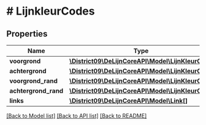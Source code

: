 # # LijnkleurCodes

## Properties

Name | Type | Description | Notes
------------ | ------------- | ------------- | -------------
**voorgrond** | [**\District09\DeLijnCoreAPI\Model\LijnKleurCode**](LijnKleurCode.md) |  | [optional]
**achtergrond** | [**\District09\DeLijnCoreAPI\Model\LijnKleurCode**](LijnKleurCode.md) |  | [optional]
**voorgrond_rand** | [**\District09\DeLijnCoreAPI\Model\LijnKleurCode**](LijnKleurCode.md) |  | [optional]
**achtergrond_rand** | [**\District09\DeLijnCoreAPI\Model\LijnKleurCode**](LijnKleurCode.md) |  | [optional]
**links** | [**\District09\DeLijnCoreAPI\Model\Link[]**](Link.md) |  | [optional]

[[Back to Model list]](../../README.md#models) [[Back to API list]](../../README.md#endpoints) [[Back to README]](../../README.md)
